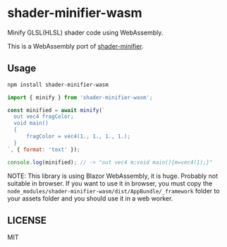 # shader-minifier-wasm

Minify GLSL(HLSL) shader code using WebAssembly.

This is a WebAssembly port of [shader-minifier](https://github.com/laurentlb/shader-minifier).

## Usage

```sh
npm install shader-minifier-wasm
```

```javascript
import { minify } from 'shader-minifier-wasm';

const minified = await minify(`
  out vec4 fragColor;
  void main()
  {
      fragColor = vec4(1., 1., 1., 1.);
  }
`, { format: 'text' });

console.log(minified); // -> "out vec4 m;void main(){m=vec4(1);}"
```

NOTE: This library is using Blazor WebAssembly, it is huge. Probably not suitable in browser. If you want to use it in browser, you must copy the `node_modules/shader-minifier-wasm/dist/AppBundle/_framework` folder to your assets folder and you should use it in a web worker.

## LICENSE

MIT
